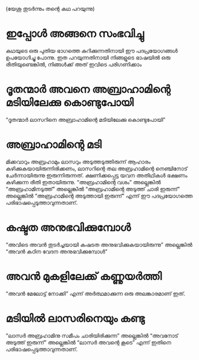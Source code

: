 (യേശു തുടർന്നും തന്റെ കഥ പറയുന്നു)
# ഇപ്പോൾ അങ്ങനെ സംഭവിച്ചു
കഥയുടെ ഒരു പുതിയ ഭാഗത്തെ കുറിക്കുന്നതിനായി ഈ പദപ്രയോഗങ്ങൾ ഉപയോഗിച്ചു പോന്നു. ഇത പറയുന്നതിനായി നിങ്ങളുടെ ഭാഷയിൽ ഒരു രീതിയുണ്ടെങ്കിൽ, നിങ്ങൾക്ക് അത് ഇവിടെ പരിഗണിക്കാം
# ദൂതന്മാർ അവനെ അബ്രാഹാമിന്റെ മടിയിലേക്കു കൊണ്ടുപോയി
“ദൂതന്മാർ ലാസറിനെ അബ്രാഹാമിന്റെ മടിയിലേക്കു കൊണ്ടുപോയി”
# അബ്രാഹാമിന്റെ മടി
മിക്കവാറും അബ്രഹാമും ലാസറും അടുത്തടുത്തിരുന്ന് ആഹാരം കഴിക്കുകയായിരുന്നിരിക്കണം, ലാസറിന്റെ തല അബ്രഹാമിന്റെ നെഞ്ചിനോട് ചേർന്നായിരുന്നു ഇരുന്നിരുന്നത്. ക്ഷണിക്കപ്പെട്ട യവന അതിഥികൾ ഭക്ഷണം കഴിക്കുന്ന രീതി ഇതായിരുന്നു. “അബ്രഹാമിന്റെ വശം” അല്ലെങ്കിൽ “അബ്രഹാമിനടുത്ത്” അല്ലെങ്കിൽ “അബ്രഹാമിന്റെ അടുത്ത് ചാരി ഇരുന്ന്” അല്ലെങ്കിൽ “അബ്രഹാമിന്റെ അടുത്തായി ഇരുന്ന്” എന്ന് ഈ പദപ്രയോഗത്തെ പരിഭാഷപ്പെടുത്താവുന്നതാണ്. 
# കഷ്ടത അനുഭവിക്കുമ്പോൾ
“അവിടെ അവൻ തുടർച്ചയായി കഷടത അനുഭവിക്കുകയായിരുന്നു” അല്ലെങ്കിൽ “അവൻ കഠിന വേദന അനുഭവിക്കുമ്പോൾ” 
# അവൻ മുകളിലേക്ക് കണ്ണുയർത്തി
“അവൻ മേലോട്ട് നോക്കി” എന്ന് അർത്ഥമാക്കുന്ന ഒരു അലങ്കാരമാണ് ഇത്.
# മടിയിൽ ലാസരിനെയും കണ്ടു
“ലാസർ അബ്രഹാമിനു സമീപം ചാരിയിരിക്കുന്ന” അല്ലെങ്കിൽ “അവനോട് അടുത്ത് ഇരുന്ന്” അല്ലെങ്കിൽ “ലാസർ അവന്റെ കൂടെ” എന്ന് ഇതിനെ പരിഭാഷപ്പെടുത്താവുന്നതാണ്.

